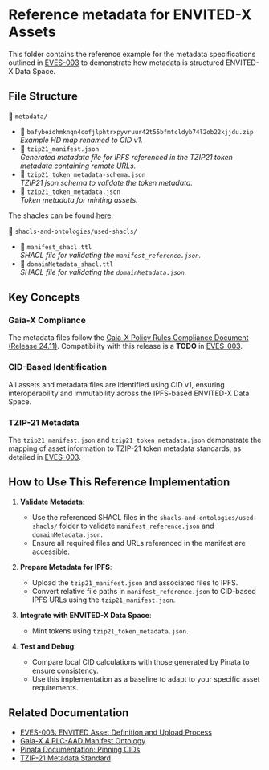 # Reference metadata for ENVITED-X Assets

This folder contains the reference example for the metadata specifications outlined in [EVES-003](../eves-003.md) to demonstrate how metadata is structured ENVITED-X Data Space.

## File Structure

📁 `metadata/`

- 📄 `bafybeidhmknqn4cofjlphtrxpyvruur42t55bfmtcldyb74l2ob22kjjdu.zip`  
  *Example HD map renamed to CID v1.*
- 📄 `tzip21_manifest.json`  
  *Generated metadata file for IPFS referenced in the TZIP21 token metadata containing remote URLs.*
- 📄 `tzip21_token_metadata-schema.json`  
  *TZIP21 json schema to validate the token metadata.*
- 📄 `tzip21_token_metadata.json`  
  *Token metadata for minting assets.*

The shacles can be found [here](https://github.com/GAIA-X4PLC-AAD/ontology-management-base/releases/tag/v0.0.4):

📁 `shacls-and-ontologies/used-shacls/`

- 📄 `manifest_shacl.ttl`  
  *SHACL file for validating the `manifest_reference.json`.*  
- 📄 `domainMetadata_shacl.ttl`  
  *SHACL file for validating the `domainMetadata.json`.*  

## Key Concepts

### Gaia-X Compliance

The metadata files follow the [Gaia-X Policy Rules Compliance Document (Release 24.11)](https://docs.gaia-x.eu/policy-rules-committee/compliance-document/24.11/). Compatibility with this release is a **TODO** in [EVES-003](../eves-003.md).

### CID-Based Identification

All assets and metadata files are identified using CID v1, ensuring interoperability and immutability across the IPFS-based ENVITED-X Data Space.

### TZIP-21 Metadata

The `tzip21_manifest.json` and `tzip21_token_metadata.json` demonstrate the mapping of asset information to TZIP-21 token metadata standards, as detailed in [EVES-003](../eves-003.md).

## How to Use This Reference Implementation

1. **Validate Metadata**:
   - Use the referenced SHACL files in the `shacls-and-ontologies/used-shacls/` folder to validate `manifest_reference.json` and `domainMetadata.json`.
   - Ensure all required files and URLs referenced in the manifest are accessible.

2. **Prepare Metadata for IPFS**:
   - Upload the `tzip21_manifest.json` and associated files to IPFS.
   - Convert relative file paths in `manifest_reference.json` to CID-based IPFS URLs using the `tzip21_manifest.json`.

3. **Integrate with ENVITED-X Data Space**:
   - Mint tokens using `tzip21_token_metadata.json`.

4. **Test and Debug**:
   - Compare local CID calculations with those generated by Pinata to ensure consistency.
   - Use this implementation as a baseline to adapt to your specific asset requirements.

## Related Documentation

- [EVES-003: ENVITED Asset Definition and Upload Process](../eves-003.md)
- [Gaia-X 4 PLC-AAD Manifest Ontology](https://github.com/ASCS-eV/ontology-management-base/tree/main/manifest)
- [Pinata Documentation: Pinning CIDs](https://docs.pinata.cloud/web3/pinning/pinata-metadata#pinataoptions)
- [TZIP-21 Metadata Standard](https://tzip.tezos.com/proposal/tzip-21/)
